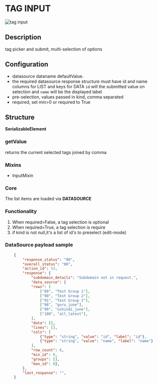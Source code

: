 # TAG INPUT

![tag input](https://i.postimg.cc/hGjhLBjL/tag-input-dsv2.png)

## Description

tag picker and submit, multi-selection of options

## Configuration

- datasource dataname defaultValue. 
- the required datasource response structure must have id and name columns for LIST and keys for DATA
    `id` will the submitted value on selection and `name` will be the displayed label
- pre-selection, values passed in kind, comma separated
- required, set min>0 or required to True

## Structure

**SerializableElement**

### getValue

returns the current selected tags joined by comma

### Mixins

- InputMixin

### Core

The list items are loaded via **DATASOURCE**

### Functionality

1. When required=False, a tag selection is optional
2. When required=True, a tag selection is require
3. if kind is not null,it's a list of id's to preselect (edit-mode)

### DataSource payload sample

``` json
    {
        "response_status": "00",
        "overall_status": "00",
        "action_id": 53,
        "response": {
            "subdomain_details": "Subdomain not in request.",
            "data_source": {
            "rows": [
                ["89", "Test Group 1"],
                ["90", "Test Group 2"],
                ["91", "Test Group 3"],
                ["98", "guru_june"],
                ["99", "ushindi_june"],
                ["100", "all_latest"],
            ],
            "data": [],
            "lines": [],
            "cols": [
                {"type": "string", "value": "id", "label": "id"},
                {"type": "string", "value": "name", "label": "name"}
            ],
            "row_count": 6,
            "min_id": 0,
            "groups": [],
            "max_id": 0},
        },
        "last_response": "",
    }
```

